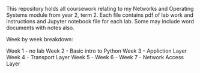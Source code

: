 This repository holds all coursework relating to my Networks and Operating Systems module from year 2, term 2. Each file contains pdf of lab work and instructions and Jupyter notebook file for each lab. Some may include word documents with notes also.

Week by week breakdown:

Week 1 - no lab
Week 2 - Basic intro to Python 
Week 3 - Appliction Layer
Week 4 - Transport Layer
Week 5 -
Week 6 - 
Week 7 - Network Access Layer
